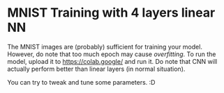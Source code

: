 # MNIST Training with 4 layers linear NN

The MNIST images are (probably) sufficient for training your model. However, do note that too much epoch may cause *overfitting*.
To run the model, upload it to <https://colab.google/> and run it.
Do note that CNN will actually perform better than linear layers (in normal situation).

You can try to tweak and tune some parameters. :D
